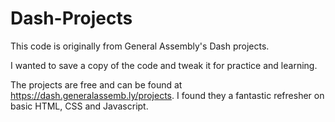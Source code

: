 # Dash-Projects
This code is originally from General Assembly's Dash projects.

I wanted to save a copy of the code and tweak it for practice and learning. 

The projects are free and can be found at https://dash.generalassemb.ly/projects. I found they a fantastic refresher on basic HTML, CSS and Javascript. 

